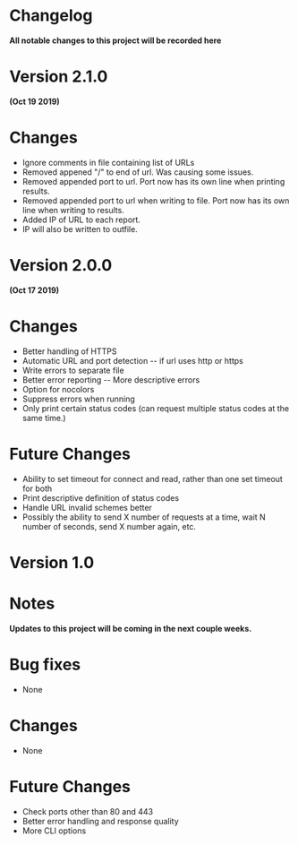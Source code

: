 # Changelog
**All notable changes to this project will be recorded here**

# Version 2.1.0
**(Oct 19 2019)**

# Changes
* Ignore comments in file containing list of URLs
* Removed appened "/" to end of url. Was causing some issues.
* Removed appended port to url. Port now has its own line when printing results.
* Removed appended port to url when writing to file. Port now has its own line when writing to results.
* Added IP of URL to each report.
* IP will also be written to outfile.


# Version 2.0.0
**(Oct 17 2019)**

# Changes
* Better handling of HTTPS
* Automatic URL and port detection -- if url uses http or https
* Write errors to separate file
* Better error reporting -- More descriptive errors
* Option for nocolors
* Suppress errors when running
* Only print certain status codes (can request multiple status codes at the same time.)

# Future Changes
* Ability to set timeout for connect and read, rather than one set timeout for both
* Print descriptive definition of status codes
* Handle URL invalid schemes better
* Possibly the ability to send X number of requests at a time, wait N number of seconds, send X number again, etc.

# Version 1.0

# Notes
**Updates to this project will be coming in the next couple weeks.** 

# Bug fixes
* None

# Changes
* None

# Future Changes
* Check ports other than 80 and 443
* Better error handling and response quality
* More CLI options 
